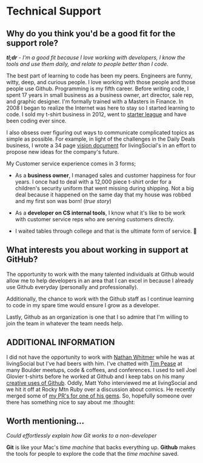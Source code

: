# Technical Support

## Why do you think you'd be a good fit for the support role?

_**tl;dr** - I'm a good fit because I love working with developers, I know the tools and use them daily, and relate to people better than I code._

The best part of learning to code has been my peers. Engineers are funny, witty, deep, and curious people. I love working with those people and those people use Github. Programming is my fifth career. Before writing code, I spent 17 years in small business as a business owner, art director, sale rep, and graphic designer. I'm formally trained with a Masters in Finance. In 2008 I began to realize the Internet was here to stay so I started learning to code. I sold my t-shirt business in 2012, went to [starter league](http://www.starterleague.com) and have been coding ever since.

I also obsess over figuring out ways to communicate complicated topics as simple as possible. For example, in light of the challenges in the Daily Deals business, I wrote a 34 page [vision document](/vision_document.pdf) for livingSocial's in an effort to propose new ideas for the company's future.

My Customer service experience comes in 3 forms;

- As a **business owner**, I managed sales and customer happiness for four years.  I once had to deal with a 12,000 piece t-shirt order for a children's security uniform that went missing during shipping. Not a big deal because it happened on the same day that my house was robbed and my first son was born! (_true story_)

- As a **developer on CS internal tools**, I know what it's like to be work with customer service reps who are serving customers directly.

- I waited tables through college and that is the ultimate form of service. :beers:

## What interests you about working in support at GitHub?

The opportunity to work with the many talented individuals at Github would allow me to help developers in an area that I can excel in because I already use Github everyday (personally and professionally). 

Additionally, the chance to work with the Github staff as I continue learning to code in my spare time would ensure I grow as a developer.

Lastly, Github as an organization is one that I so admire that I'm willing to join the team in whatever the team needs help.

## ADDITIONAL INFORMATION

I did not have the opportunity to work with [Nathan Whitmer](https://github.com/zerowidth) while he was at livingSocial but I've had beers with him. I've chatted with [Tim Pease](https://github.com/TwP) at many Boulder meetups, code & coffees, and conferences. I used to sell Joel Glovier t-shirts before he worked at Github and I keep tabs on his many [creative uses of Github](https://github.com/jglovier/gifs). Oddly, Matt Yoho interviewed me at livingSocial and we hit it off at Rocky Mtn Ruby over a discussion about comics. He recently merged some of [my PR's for one of his gems](https://github.com/mattyoho/basic_assumption/pulls?q=is%3Apr+is%3Aclosed+author%3Awoodall).  So, hopefully someone over there has something nice to say about me :thought:

## Worth mentioning...

_Could effortlessly explain how Git works to a non-developer_

**Git** is like your Mac's _time machine_ that backs everything up. 
**Github** makes the tools for people to explore the code that the _time machine_ saved.
